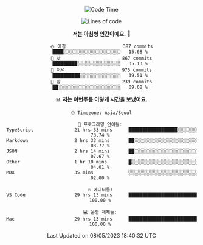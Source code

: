 <div align='center'>
 
<!--START_SECTION:waka-->
![Code Time](http://img.shields.io/badge/Code%20Time-2%2C612%20hrs%2047%20mins-blue)

![Lines of code](https://img.shields.io/badge/%EC%A0%80%EB%8A%94%20%EC%97%AC%ED%83%9C%EA%B9%8C%EC%A7%80%20-1.2%20million%20%EC%A4%84%EC%9D%98%20%EC%BD%94%EB%93%9C%EB%A5%BC%20%EC%9E%91%EC%84%B1%ED%96%88%EC%96%B4%EC%9A%94.-blue)

**저는 아침형 인간이에요. 🐤** 

```text
🌞 아침                     387 commits         ████░░░░░░░░░░░░░░░░░░░░░   15.68 % 
🌆 낮　                     867 commits         █████████░░░░░░░░░░░░░░░░   35.13 % 
🌃 저녁                     975 commits         ██████████░░░░░░░░░░░░░░░   39.51 % 
🌙 밤　                     239 commits         ██░░░░░░░░░░░░░░░░░░░░░░░   09.68 % 
```


📊 **저는 이번주를 이렇게 시간을 보냈어요.** 

```text
🕑︎ Timezone: Asia/Seoul

💬 프로그래밍 언어들: 
TypeScript               21 hrs 33 mins      ██████████████████░░░░░░░   73.74 % 
Markdown                 2 hrs 33 mins       ██░░░░░░░░░░░░░░░░░░░░░░░   08.77 % 
JSON                     2 hrs 14 mins       ██░░░░░░░░░░░░░░░░░░░░░░░   07.67 % 
Other                    1 hr 10 mins        █░░░░░░░░░░░░░░░░░░░░░░░░   04.01 % 
MDX                      35 mins             ░░░░░░░░░░░░░░░░░░░░░░░░░   02.00 % 

🔥 에디터들: 
VS Code                  29 hrs 13 mins      █████████████████████████   100.00 % 

💻 운영 체제들: 
Mac                      29 hrs 13 mins      █████████████████████████   100.00 % 
```


 Last Updated on 08/05/2023 18:40:32 UTC
<!--END_SECTION:waka-->
 </div>
<!---
Emewjin/Emewjin is a ✨ special ✨ repository because its `README.md` (this file) appears on your GitHub profile.
You can click the Preview link to take a look at your changes.
--->
